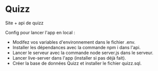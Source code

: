 # Quizz
 Site + api de quizz

Config pour lancer l'app en local : 

- Modifez vos variables d'environnement dans le fichier .env.
- Installer les dépendances avec la commande npm i dans l'api.
- Lancer le serveur avec la commande node server.js dans le serveur.
- Lancer live-server dans l'app (installer si pas déjà fait).
- Créer la base de données Quizz et installer le fichier quizz.sql.